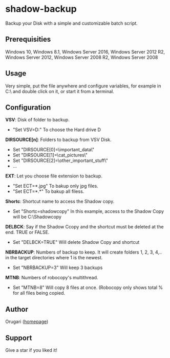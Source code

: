 # shadow-backup
Backup your Disk with a simple and customizable batch script.

<h2>Prerequisities</h2>
Windows 10, Windows 8.1, Windows Server 2016, Windows Server 2012 R2, Windows Server 2012, Windows Server 2008 R2, Windows Server 2008

<h2>Usage</h2>
Very simple, put the file anywhere and configure variables, for example in C:\ and double click on it, or start it from a terminal.

<h2>Configuration</h2>
<b>VSV</b>: Disk of folder to backup.<br>
<ul><li>"Set VSV=D:" To choose the Hard drive D</li></ul>
<b>DIRSOURCE[n]</b>: Folders to backup from VSV Disk.<br>
 <ul>
 <li>Set "DIRSOURCE[0]=\important_data\"</li>
 <li>Set "DIRSOURCE[1]=\cat_pictures\"</li>
 <li>Set "DIRSOURCE[2]=\other_important_stuff\"</li>
 <li>...</li>
 </ul>
 <b>EXT</b>: Let you choose file extension to backup.
 <ul><li>"Set ECT=*.jpg" To bakup only jpg files.</li><li>"Set ECT=*.*" To bakup all filess.</li></ul>

 <b>Shortc</b>: Shortcut name to access the Shadow copy.
 <ul><li>Set "Shortc=shadowcopy" In this example, access to the Shadow Copy will be C:\Shadowcopy</li></ul>
 
 <b>DELBCK</b>: Say if the Shadow Ccopy and the shortcut must be deleted at the end. TRUE or FALSE.
 <ul><li>Set "DELBCK=TRUE" Will delete Shadow Copy and shortcut</li></ul>
 
 <b>NBRBACKUP</b>: Numbers of backup to keep. It will create folders 1, 2, 3, 4,.. in the target directories where 1 is the newest.
 <ul><li>Set "NBRBACKUP=3" Will keep 3 backups</li></ul>
 
 
 <b>MTNB</b>: Numbers of robocopy's multithread.
 <ul><li>Set "MTNB=8" Will copy 8 files at once. (Robocopy only shows total % for all files being copied.</li></ul>
 
 <h2>Author</h2>
 Orugari (<a href="http://orugari.fr">homepage</a>)
  
 <h2>Support</h2>
 Give a star if you liked it!
